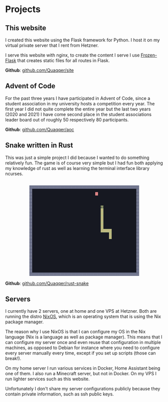 # Projects

<div class="grid">
  <div class="grid-item">
    <h2>This website</h2>
    <p>
      I created this website using the Flask framework for Python. I host it on my
      virtual private server that I rent from Hetzner.
    </p>
    <p>
      I serve this website with nginx, to create the content I serve I use
      <a href="https://github.com/Frozen-Flask/Frozen-Flask/">Frozen-Flask</a>
      that creates static files for all routes in Flask.
    </p>
    <b>Github</b>: <a href="https://github.com/Quaqqer/site/">github.com/Quaqqer/site</a>
  </div>
  <div class="grid-item">
    <h2>Advent of Code</h2>
    <p>
      For the past three years I have participated in Advent of Code, since a
      student association in my university hosts a competition every year. The
      first year I did not quite complete the entire year but the last two years
      (2020 and 2021) I have come second place in the student associations
      leader board out of roughly 50 respectively 80 participants.
    </p>
    <b>Github</b>: <a href="https://github.com/Quaqqer/aoc/">github.com/Quaqqer/aoc</a>
  </div>
  <div class="grid-item">
    <h2>Snake written in Rust</h2>
    <p>
      This was just a simple project I did because I wanted to do something
      relatively fun. The game is of course very simple but I had fun both
      applying my knowledge of rust as well as learning the terminal interface
      library ncurses.
    </p>
    <img src="https://raw.githubusercontent.com/Quaqqer/rust-snake/master/screenshot.png" style="width: 350px; display: block; margin: auto; padding: 15px;">
    <b>Github</b>: <a href="https://github.com/Quaqqer/rust-snake/">github.com/Quaqqer/rust-snake</a>
  </div>
  <div class="grid-item">
    <h2>Servers</h2>
    <p>
      I currently have 2 servers, one at home and one VPS at Hetzner. Both are
      running the distro <a href="https://nixos.org/">NixOS</a>, which is an
      operating system that is using the Nix package manager.
    </p>
    <p>
      The reason why I use NixOS is that I can configure my OS in the Nix
      language (Nix is a language as well as package manager). This means that I
      can configure my server once and even reuse that configuration in multiple
      machines, as opposed to Debian for instance where you need to configure
      every server manually every time, except if you set up scripts (those can
      break!).
    </p>
    <p>
      On my home server I run various services in Docker, Home Assistant being
      one of them. I also run a Minecraft server, but not in Docker. On my VPS I
      run lighter services such as this website.
    </p>
    <p>
      Unfortunately I don't share my server configurations publicly because they
      contain private information, such as ssh public keys.
    </p>
  </div>
</div>
